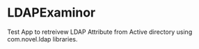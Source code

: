 # LDAPExaminor
Test App to retreivew LDAP Attribute from Active directory using com.novel.ldap libraries. 

